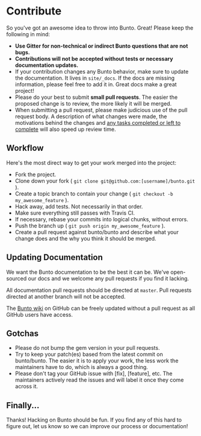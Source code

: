 # Contribute

So you've got an awesome idea to throw into Bunto. Great! Please keep the
following in mind:

* **Use Gitter for non-technical or indirect Bunto questions that are not bugs.**
* **Contributions will not be accepted without tests or necessary documentation updates.**
* If your contribution changes any Bunto behavior, make sure to update the
  documentation. It lives in `site/_docs`. If the docs are missing information,
  please feel free to add it in. Great docs make a great project!
* Please do your best to submit **small pull requests**. The easier the proposed
  change is to review, the more likely it will be merged.
* When submitting a pull request, please make judicious use of the pull request
  body. A description of what changes were made, the motivations behind the
  changes and [any tasks completed or left to complete](http://git.io/gfm-tasks)
  will also speed up review time.

## Workflow

Here's the most direct way to get your work merged into the project:

* Fork the project.
* Clone down your fork ( `git clone git@github.com:[username]/bunto.git` ).
* Create a topic branch to contain your change ( `git checkout -b my_awesome_feature` ).
* Hack away, add tests. Not necessarily in that order.
* Make sure everything still passes with Travis CI.
* If necessary, rebase your commits into logical chunks, without errors.
* Push the branch up ( `git push origin my_awesome_feature` ).
* Create a pull request against bunto/bunto and describe what your change
  does and the why you think it should be merged.

## Updating Documentation

We want the Bunto documentation to be the best it can be. We've
open-sourced our docs and we welcome any pull requests if you find it
lacking.

All documentation pull requests should be directed at `master`. Pull
requests directed at another branch will not be accepted.

The [Bunto wiki](https://github.com/bunto/bunto/wiki) on GitHub
can be freely updated without a pull request as all GitHub users have access.

## Gotchas

* Please do not bump the gem version in your pull requests.
* Try to keep your patch(es) based from the latest commit on bunto/bunto.
  The easier it is to apply your work, the less work the maintainers have to do,
  which is always a good thing.
* Please don't tag your GitHub issue with [fix], [feature], etc. The maintainers
  actively read the issues and will label it once they come across it.

## Finally...

Thanks! Hacking on Bunto should be fun. If you find any of this hard to figure
out, let us know so we can improve our process or documentation!
